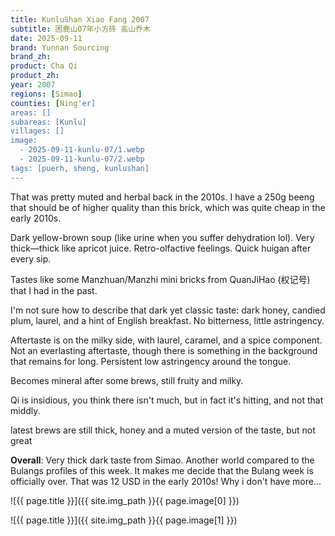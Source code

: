 ```yaml
---
title: KunluShan Xiao Fang 2007
subtitle: 困鹿山07年小方砖 高山乔木
date: 2025-09-11
brand: Yunnan Sourcing
brand_zh: 
product: Cha Qi
product_zh: 
year: 2007
regions: [Simao]
counties: [Ning'er]
areas: []
subareas: [Kunlu]
villages: []
image: 
  - 2025-09-11-kunlu-07/1.webp
  - 2025-09-11-kunlu-07/2.webp
tags: [puerh, sheng, kunlushan]
---
```


That was pretty muted and herbal back in the 2010s. I have a 250g beeng that should be of higher quality than this brick, which was quite cheap in the early 2010s.

Dark yellow-brown soup (like urine when you suffer dehydration lol). Very thick—thick like apricot juice.
Retro-olfactive feelings. Quick huigan after every sip.

Tastes like some Manzhuan/Manzhi mini bricks from QuanJiHao (权记号) that I had in the past.

I'm not sure how to describe that dark yet classic taste: dark honey, candied plum, laurel, and a hint of English breakfast. No bitterness, little astringency.

Aftertaste is on the milky side, with laurel, caramel, and a spice component. Not an everlasting aftertaste, though there is something in the background that remains for long. Persistent low astringency around the tongue.

Becomes mineral after some brews, still fruity and milky.

Qi is insidious, you think there isn't much, but in fact it's hitting, and not that middly.

latest brews are still thick, honey and a muted version of the taste, but not great

**Overall**: 
Very thick dark taste from Simao. Another world compared to the Bulangs profiles of this week. It makes me decide that the Bulang week is officially over. That was 12 USD in the early 2010s! Why i don't have more...

![{{ page.title }}]({{ site.img_path }}{{ page.image[0] }})

![{{ page.title }}]({{ site.img_path }}{{ page.image[1] }})

